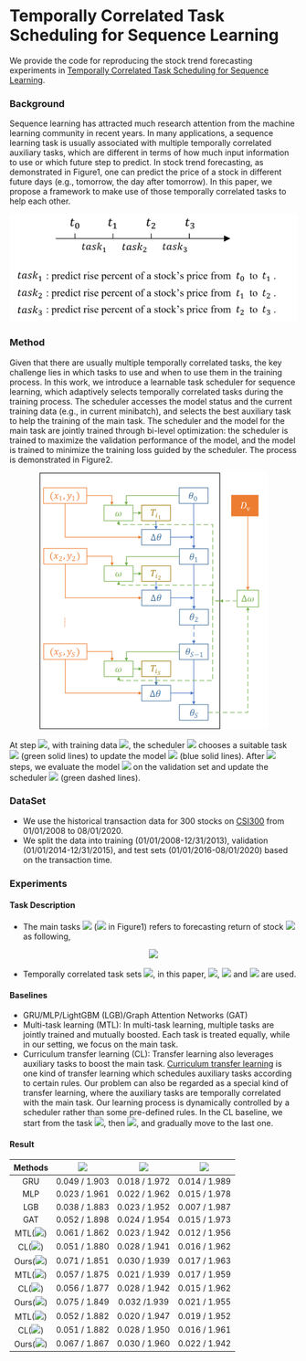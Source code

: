 # Temporally Correlated Task Scheduling for Sequence Learning
We provide the code for reproducing the stock trend forecasting experiments in [Temporally Correlated Task Scheduling for Sequence Learning](https://github.com/microsoft/qlib/blob/main/qlib/contrib/model/pytorch_nn.py).

### Background
Sequence learning has attracted much research attention from the machine learning community in recent years. In many applications, a sequence learning task is usually associated with multiple temporally correlated auxiliary tasks, which are different in terms of how much input information to use or which future step to predict. In stock trend forecasting, as demonstrated in Figure1, one can predict the price of a stock in different future days (e.g., tomorrow, the day after tomorrow). In this paper, we propose a framework to make use of those temporally correlated tasks to help each other. 

<p align="center"> 
<img src="task_description.png" />
</p>


### Method
Given that there are usually multiple temporally correlated tasks, the key challenge lies in which tasks to use and when to use them in the training process. In this work, we introduce a learnable task scheduler for sequence learning, which adaptively selects temporally correlated tasks during the training process. The scheduler accesses the model status and the current training data (e.g., in current minibatch), and selects the best auxiliary task to help the training of the main task. The scheduler and the model for the main task are jointly trained through bi-level optimization: the scheduler is trained to maximize the validation performance of the model, and the model is trained to minimize the training loss guided by the scheduler. The process is demonstrated in Figure2.

<p align="center"> 
<img src="workflow.png" />
</p>

At step <img src="https://render.githubusercontent.com/render/math?math=s">, with training data <img src="https://render.githubusercontent.com/render/math?math=x_s,y_s">, the scheduler <img src="https://render.githubusercontent.com/render/math?math=\varphi"> chooses a suitable task <img src="https://render.githubusercontent.com/render/math?math=T_{i_s}"> (green solid lines) to update the model <img src="https://render.githubusercontent.com/render/math?math=f"> (blue solid lines). After <img src="https://render.githubusercontent.com/render/math?math=S"> steps, we evaluate the model <img src="https://render.githubusercontent.com/render/math?math=f"> on the validation set and update the scheduler <img src="https://render.githubusercontent.com/render/math?math=\varphi"> (green dashed lines).

### DataSet
* We use the historical transaction data for 300 stocks on [CSI300](http://www.csindex.com.cn/en/indices/index-detail/000300) from 01/01/2008 to 08/01/2020. 
* We split the data into training (01/01/2008-12/31/2013), validation (01/01/2014-12/31/2015), and test sets (01/01/2016-08/01/2020) based on the transaction time. 

### Experiments
#### Task Description
* The main tasks <img src="https://render.githubusercontent.com/render/math?math=T_k"> (<img src="https://render.githubusercontent.com/render/math?math=task_k"> in Figure1) refers to forecasting return of stock <img src="https://render.githubusercontent.com/render/math?math=i"> as following,
<div align=center>
<img src="https://render.githubusercontent.com/render/math?math=r_{i}^k = \frac{\price_i^{t+k}}{\price_i^{t+k-1}} - 1">
</div>

* Temporally correlated task sets <img src="https://render.githubusercontent.com/render/math?math=\mathcal{T}_k = \{T_1, T_2, ... , T_k\}">, in this paper, <img src="https://render.githubusercontent.com/render/math?math=\mathcal{T}_3">, <img src="https://render.githubusercontent.com/render/math?math=\mathcal{T}_5"> and <img src="https://render.githubusercontent.com/render/math?math=\mathcal{T}_10"> are used.
#### Baselines
* GRU/MLP/LightGBM (LGB)/Graph Attention Networks (GAT)
* Multi-task learning (MTL): In multi-task learning, multiple tasks are jointly trained and mutually boosted. Each task is treated equally, while in our setting, we focus on the main task.
* Curriculum transfer learning (CL): Transfer learning also leverages auxiliary tasks to boost the main task. [Curriculum transfer learning](https://arxiv.org/pdf/1804.00810.pdf) is one kind of transfer learning which schedules auxiliary tasks according to certain rules. Our problem can also be regarded as a special kind of transfer learning, where the auxiliary tasks are temporally correlated with the main task. Our learning process is dynamically controlled by a scheduler rather than some pre-defined rules. In the CL baseline, we start from the task <img src="https://render.githubusercontent.com/render/math?math=T_1" >, then <img src="https://render.githubusercontent.com/render/math?math=T_2" >, and gradually move to the last one.
#### Result
| Methods | <img src="https://render.githubusercontent.com/render/math?math=T_1" > | <img src="https://render.githubusercontent.com/render/math?math=T_2"> | <img src="https://render.githubusercontent.com/render/math?math=T_3"> |
| :----: | :----: | :----: | :----: |
| GRU | 0.049 / 1.903 | 0.018 / 1.972 | 0.014 / 1.989 |
| MLP | 0.023 / 1.961 | 0.022 / 1.962 | 0.015 / 1.978 |
| LGB | 0.038 / 1.883 | 0.023 / 1.952 | 0.007 / 1.987 |
| GAT | 0.052 / 1.898 | 0.024 / 1.954 | 0.015 / 1.973 |
| MTL(<img src="https://render.githubusercontent.com/render/math?math=\mathcal{T}_3">)  | 0.061 / 1.862  | 0.023 / 1.942  | 0.012 / 1.956 |
| CL(<img src="https://render.githubusercontent.com/render/math?math=\mathcal{T}_3">)  | 0.051 / 1.880  | 0.028 / 1.941  | 0.016 / 1.962 |
| Ours(<img src="https://render.githubusercontent.com/render/math?math=\mathcal{T}_3">)  | 0.071 / 1.851  | 0.030 / 1.939  | 0.017 / 1.963 |
| MTL(<img src="https://render.githubusercontent.com/render/math?math=\mathcal{T}_5">)  | 0.057 / 1.875  | 0.021 / 1.939  | 0.017 / 1.959 |
| CL(<img src="https://render.githubusercontent.com/render/math?math=\mathcal{T}_5">)  | 0.056 / 1.877  | 0.028 / 1.942  | 0.015 / 1.962 |
| Ours(<img src="https://render.githubusercontent.com/render/math?math=\mathcal{T}_5">)  | 0.075 / 1.849  | 0.032 /1.939  | 0.021 / 1.955  | 
| MTL(<img src="https://render.githubusercontent.com/render/math?math=\mathcal{T}_{10}">)  | 0.052 / 1.882  | 0.020 / 1.947  | 0.019 / 1.952 |
| CL(<img src="https://render.githubusercontent.com/render/math?math=\mathcal{T}_{10}">)  | 0.051 / 1.882  | 0.028 / 1.950  | 0.016 / 1.961 |
| Ours(<img src="https://render.githubusercontent.com/render/math?math=\mathcal{T}_{10}">)  | 0.067 /  1.867  | 0.030 / 1.960  | 0.022 / 1.942|